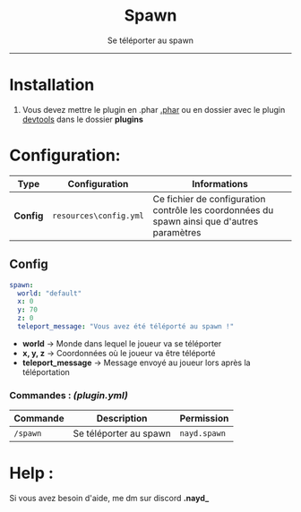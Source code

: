 <div align="center">
    <h1>Spawn</h1>
    <p>Se téléporter au spawn</p>
</div>

--------------------

# Installation
1. Vous devez mettre le plugin en .phar [.phar](https://phar-converter.github.io) ou en dossier avec le plugin [devtools](https://poggit.pmmp.io/p/DevTools/) dans le dossier **plugins**

# Configuration:
| **Type**         | **Configuration**          | **Informations**                                                                                       |
|------------------|----------------------------|--------------------------------------------------------------------------------------------------------|
| **__Config__**   | `resources\config.yml`     | Ce fichier de configuration contrôle les coordonnées du spawn ainsi que d'autres paramètres            |

## Config
```yaml
spawn:
  world: "default"
  x: 0
  y: 70
  z: 0
  teleport_message: "Vous avez été téléporté au spawn !"

```
- **world** → Monde dans lequel le joueur va se téléporter
- **x, y, z** → Coordonnées où le joueur va être téléporté
- **teleport_message** → Message envoyé au joueur lors après la téléportation
  
### Commandes : *(plugin.yml)*
| Commande    | Description          | Permission                          |
|-------------|----------------------|-------------------------------------|
| `/spawn` | Se téléporter au spawn | `nayd.spawn` |

# Help :
Si vous avez besoin d'aide, me dm sur discord **.nayd_**
